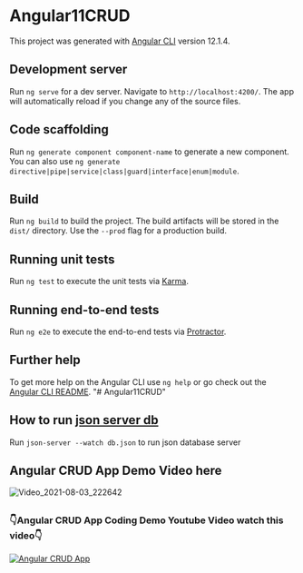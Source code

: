 # Angular11CRUD

This project was generated with [Angular CLI](https://github.com/angular/angular-cli) version 12.1.4.

## Development server

Run `ng serve` for a dev server. Navigate to `http://localhost:4200/`. The app will automatically reload if you change any of the source files.

## Code scaffolding

Run `ng generate component component-name` to generate a new component. You can also use `ng generate directive|pipe|service|class|guard|interface|enum|module`.

## Build

Run `ng build` to build the project. The build artifacts will be stored in the `dist/` directory. Use the `--prod` flag for a production build.

## Running unit tests

Run `ng test` to execute the unit tests via [Karma](https://karma-runner.github.io).

## Running end-to-end tests

Run `ng e2e` to execute the end-to-end tests via [Protractor](http://www.protractortest.org/).

## Further help

To get more help on the Angular CLI use `ng help` or go check out the [Angular CLI README](https://github.com/angular/angular-cli/blob/master/README.md).
"# Angular11CRUD" 

## How to run [json server db](https://www.npmjs.com/package/json-server)

Run `json-server --watch db.json` to run json database server

## Angular CRUD App Demo Video here

![Video_2021-08-03_222642](https://user-images.githubusercontent.com/37534587/128058558-968d5d1b-fb84-4f4a-8963-ffd86a54347f.gif)


## <h3>👇Angular CRUD App Coding Demo Youtube Video watch this video👇</h3>

[![ Angular CRUD App ](https://img.youtube.com/vi/5FHY6vcGzh0/0.jpg)](https://www.youtube.com/watch?v=5FHY6vcGzh0)
